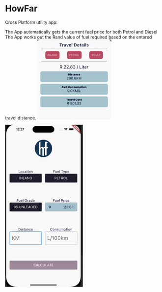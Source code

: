 # HowFar

Cross Platform utility app:

The App automatically gets the current fuel price for both Petrol and Diesel
The App works out the Rand value of fuel required based on the entered travel distance.
![img.png](img.png)

![img_1.png](img_1.png)